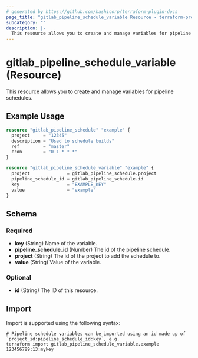 ```yaml
---
# generated by https://github.com/hashicorp/terraform-plugin-docs
page_title: "gitlab_pipeline_schedule_variable Resource - terraform-provider-gitlab"
subcategory: ""
description: |-
  This resource allows you to create and manage variables for pipeline schedules.
---
```


# gitlab_pipeline_schedule_variable (Resource)

This resource allows you to create and manage variables for pipeline schedules.

## Example Usage

```terraform
resource "gitlab_pipeline_schedule" "example" {
  project     = "12345"
  description = "Used to schedule builds"
  ref         = "master"
  cron        = "0 1 * * *"
}

resource "gitlab_pipeline_schedule_variable" "example" {
  project              = gitlab_pipeline_schedule.project
  pipeline_schedule_id = gitlab_pipeline_schedule.id
  key                  = "EXAMPLE_KEY"
  value                = "example"
}
```

<!-- schema generated by tfplugindocs -->
## Schema

### Required

- **key** (String) Name of the variable.
- **pipeline_schedule_id** (Number) The id of the pipeline schedule.
- **project** (String) The id of the project to add the schedule to.
- **value** (String) Value of the variable.

### Optional

- **id** (String) The ID of this resource.

## Import

Import is supported using the following syntax:

```shell
# Pipeline schedule variables can be imported using an id made up of `project_id:pipeline_schedule_id:key`, e.g.
terraform import gitlab_pipeline_schedule_variable.example 123456789:13:mykey
```
